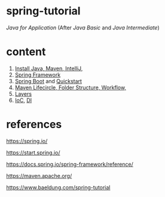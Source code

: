 # spring-tutorial

*Java for Application* (After *Java Basic* and *Java Intermediate*)

# content

1. [Install Java, Maven, IntelliJ,]()
2. [Spring Framework]()
3. [Spring Boot]() and [Quickstart](https://github.com/locchh/simple-web)
4. [Maven Lifecircle, Folder Structure, Workflow,]()
5. [Layers](https://github.com/locchh/spring-tutorial/edit/main/docs/Layers.md)
6. [IoC](https://github.com/locchh/spring-tutorial/blob/main/docs/IoC.md), [DI](https://github.com/locchh/spring-tutorial/blob/main/docs/DI.md)

# references

https://spring.io/

https://start.spring.io/

https://docs.spring.io/spring-framework/reference/

https://maven.apache.org/

https://www.baeldung.com/spring-tutorial
